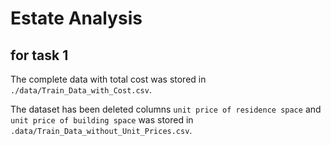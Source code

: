 # Estate Analysis
## for task 1
The complete data with total cost was stored in `./data/Train_Data_with_Cost.csv`.

The dataset has been deleted columns `unit price of residence space` and `unit price of building space` was stored in `.data/Train_Data_without_Unit_Prices.csv`.